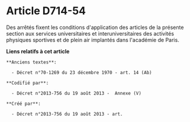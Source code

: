 # Article D714-54

Des arrêtés fixent les conditions d'application des articles de la présente section aux services universitaires et
interuniversitaires des activités physiques sportives et de plein air implantés dans l'académie de Paris.

**Liens relatifs à cet article**

	**Anciens textes**:

	  - Décret n°70-1269 du 23 décembre 1970 - art. 14 (Ab)

	**Codifié par**:

	  - Décret n°2013-756 du 19 août 2013 -  Annexe (V)

	**Créé par**:

	  - Décret n°2013-756 du 19 août 2013 - art.
